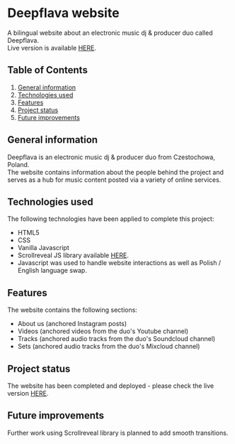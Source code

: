 <h1>Deepflava website</h1>
<p>A bilingual website about an electronic music dj & producer duo called Deepflava.<br>Live version is available <a href="https://deepflava.com/" target="_blank">HERE</a>.</p>
<h2>Table of Contents</h2>
<ol>
  <li><a href="#generalinfo">General information</a></li>
  <li><a href="#techstack">Technologies used</a></li>
  <li><a href="#features">Features</a></li>
  <li><a href="#status">Project status</a></li>
  <li><a href="#improvements">Future improvements</a></li>
</ol>

<h2>General information</h2>
<div id="generalinfo">
  <p>Deepflava is an electronic music dj & producer duo from Czestochowa, Poland.<br>
  The website contains information about the people behind the project and serves as a hub for music content posted via a variety of online services.</p>
</div>

<h2>Technologies used</h2>
<div id="techstack">
  <p>The following technologies have been applied to complete this project:
  <ul>
    <li>HTML5</li>
    <li>CSS</li>
    <li>Vanilla Javascript</li>
    <li>Scrollreveal JS library available <a href="https://scrollrevealjs.org/" target="_blank">HERE</a>.</li>
    <li>Javascript was used to handle website interactions as well as Polish / English language swap.</li>
  </ul>
  </p>
</div>

<h2>Features</h2>
<div id="features">
  <p>The website contains the following sections:
  <ul>
    <li>About us (anchored Instagram posts)</li>
    <li>Videos (anchored videos from the duo's Youtube channel)</li>
    <li>Tracks (anchored audio tracks from the duo's Soundcloud channel)</li>
    <li>Sets (anchored audio tracks from the duo's Mixcloud channel)</li>
  </ul>
  </p>
</div>

<h2>Project status</h2>
<div id="status">
  <p>The website has been completed and deployed - please check the live version <a href="https://deepflava.com/" target="_blank">HERE</a>.</p>
</div>

<h2>Future improvements</h2>
<p>Further work using Scrollreveal library is planned to add smooth transitions.</p>
<div id="improvements">
</div>